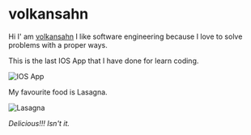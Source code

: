# volkansahn

Hi I' am [volkansahn](https://github.com/volkansahn/open-source) I like software engineering because I love to solve problems with a proper ways. 

This is the last IOS App that I have done for learn coding.

![IOS App](https://raw.githubusercontent.com/volkansahn/PedalNature/master/demo.gif)

My favourite food is Lasagna. 

![Lasagna](https://www.nicepng.com/png/full/155-1551497_lasagna-png-file-lasagna-png.png)

*Delicious!!! Isn't it.*